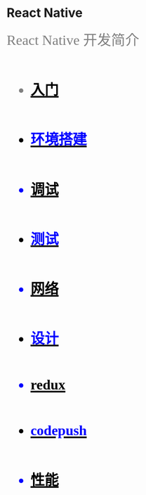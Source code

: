 # React Native


<font color=gray size=6 face="cursive">React Native 开发简介</fone>

- ## [<font color=black size=6 face="cursive">入门</fone>](../react-native/sections/s1_basics.md ':include')
- ## [<font color=blue size=6 face="cursive">环境搭建</fone>](../react-native/sections/s2_environment.md ':include')
- ## [<font color=black size=6 face="cursive">调试</fone>](../react-native/sections/s3_debugging.md ':include')
- ## [<font color=blue size=6 face="cursive">测试</fone>](../react-native/sections/s4_testing.md ':include')
- ## [<font color=black size=6 face="cursive">网络</fone>](../react-native/sections/s5_connectivity.md ':include')
- ## [<font color=blue size=6 face="cursive">设计</fone>](../react-native/sections/s6_design.md ':include')
- ## [<font color=black size=6 face="cursive">redux</fone>](../react-native/sections/s7_redux.md ':include')
- ## [<font color=blue size=6 face="cursive">codepush</fone>](../react-native/sections/s8_codepush.md ':include')
- ## [<font color=black size=6 face="cursive">性能</fone>](../react-native/sections/s9_performance.md ':include')

